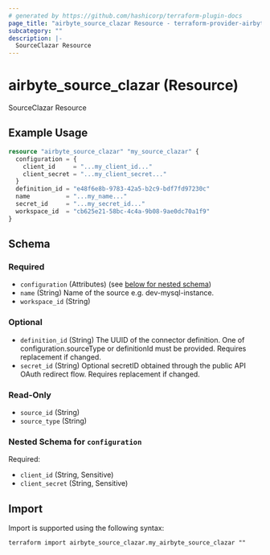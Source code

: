 ```yaml
---
# generated by https://github.com/hashicorp/terraform-plugin-docs
page_title: "airbyte_source_clazar Resource - terraform-provider-airbyte"
subcategory: ""
description: |-
  SourceClazar Resource
---
```


# airbyte_source_clazar (Resource)

SourceClazar Resource

## Example Usage

```terraform
resource "airbyte_source_clazar" "my_source_clazar" {
  configuration = {
    client_id     = "...my_client_id..."
    client_secret = "...my_client_secret..."
  }
  definition_id = "e48f6e8b-9783-42a5-b2c9-bdf7fd97230c"
  name          = "...my_name..."
  secret_id     = "...my_secret_id..."
  workspace_id  = "cb625e21-58bc-4c4a-9b08-9ae0dc70a1f9"
}
```

<!-- schema generated by tfplugindocs -->
## Schema

### Required

- `configuration` (Attributes) (see [below for nested schema](#nestedatt--configuration))
- `name` (String) Name of the source e.g. dev-mysql-instance.
- `workspace_id` (String)

### Optional

- `definition_id` (String) The UUID of the connector definition. One of configuration.sourceType or definitionId must be provided. Requires replacement if changed.
- `secret_id` (String) Optional secretID obtained through the public API OAuth redirect flow. Requires replacement if changed.

### Read-Only

- `source_id` (String)
- `source_type` (String)

<a id="nestedatt--configuration"></a>
### Nested Schema for `configuration`

Required:

- `client_id` (String, Sensitive)
- `client_secret` (String, Sensitive)

## Import

Import is supported using the following syntax:

```shell
terraform import airbyte_source_clazar.my_airbyte_source_clazar ""
```
